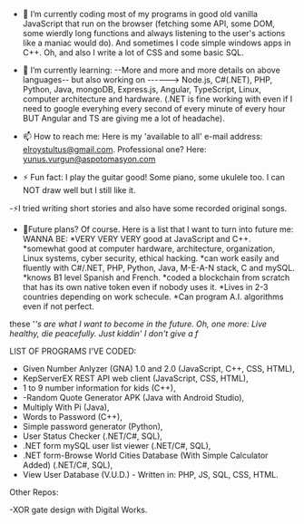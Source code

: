 - 🔭 I’m currently coding most of my programs in good old vanilla JavaScript that run on the browser (fetching some API, some DOM, some wierdly long functions and always listening to the user's actions like a maniac would do). And sometimes I code simple windows apps in C++. Oh, and also  I write a lot of CSS and some basic SQL.
- 🌱 I’m currently learning: --More and more and more details on above languages-- but also working on ------> Node.js, C#(.NET), PHP, Python, Java, mongoDB, Express.js, Angular, TypeScript, Linux, computer architecture and hardware. (.NET is fine working with even if I need to google everyhing every second of every minute of every hour BUT Angular and TS are giving me a lot of headache).

- 📫 How to reach me: Here is my 'available to all' e-mail address: elroystultus@gmail.com. Professional one? Here: yunus.vurgun@aspotomasyon.com

- ⚡ Fun fact: I play the guitar good! Some piano, some ukulele too. I can NOT draw well but I still like it.

-⚡I tried writing short stories and also have some recorded original songs.

- 🔭Future plans? Of course. Here is a list that I want to turn into future me:
WANNA BE:
*VERY VERY VERY good at JavaScript and C++.
*somewhat good at computer hardware, architecture, organization, Linux systems, cyber security, ethical hacking.
*can work easily and fluently with C#/.NET, PHP, Python, Java, M-E-A-N stack, C and mySQL.
*knows B1 level Spanish and French.
*coded a blockchain from scratch that has its own native token even if nobody uses it.
*Lives in 2-3 countries depending on work schecule.
*Can program A.I. algorithms even if not perfect.

these '*'s are what I want to become in the future. Oh, one more: Live healthy, die peacefully. Just kiddin' I don't give a f*


LIST OF PROGRAMS I'VE CODED:

- Given Number Anlyzer (GNA) 1.0 and 2.0 (JavaScript, C++, CSS, HTML),
- KepServerEX REST API web client (JavaScript, CSS, HTML),
- 1 to 9 number information for kids (C++),
- -Random Quote Generator APK (Java with Android Studio),
- Multiply With Pi (Java),
- Words to Password (C++),
- Simple password generator (Python),
- User Status Checker (.NET/C#, SQL),
- .NET form mySQL user list viewer (.NET/C#, SQL),
- .NET form-Browse World Cities Database (With Simple Calculator Added) (.NET/C#, SQL),
- View User Database (V.U.D.) - Written in: PHP, JS, SQL, CSS, HTML.


Other Repos:

-XOR gate design with Digital Works.


